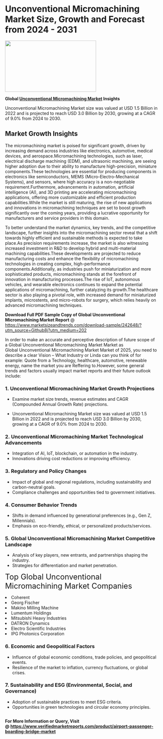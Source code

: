 <H1>Unconventional Micromachining Market Size, Growth and Forecast from 2024 - 2031</H1><img class="aligncenter size-medium wp-image-584254" src="https://thirdeyenews.in/wp-content/uploads/2024/09/Global-Market-Research-300x168.jpeg" alt="" width="300" height="168" /><p><strong>Global&nbsp;<a href="https://www.marketsizeandtrends.com/download-sample/242648/?utm_source=Github8j?utm_medium=202">Unconventional Micromachining Market</a> Insights</strong></p><p>Unconventional Micromachining Market size was valued at USD 1.5 Billion in 2022 and is projected to reach USD 3.0 Billion by 2030, growing at a CAGR of 9.0% from 2024 to 2030.</p><p><h2>Market Growth Insights</h2> <p>The micromachining market is poised for significant growth, driven by increasing demand across industries like electronics, automotive, medical devices, and aerospace.Micromachining technologies, such as laser, electrical discharge machining (EDM), and ultrasonic machining, are seeing higher adoption due to their ability to manufacture high-precision, miniature components.These technologies are essential for producing components in electronics like semiconductors, MEMS (Micro-Electro-Mechanical Systems), and sensors, where high accuracy is a non-negotiable requirement.Furthermore, advancements in automation, artificial intelligence (AI), and 3D printing are accelerating micromachining applications, offering more customizable and efficient production capabilities.While the market is still maturing, the rise of new applications and innovations in micromachining techniques are set to boost growth significantly over the coming years, providing a lucrative opportunity for manufacturers and service providers in this domain.</p> <p>To better understand the market dynamics, key trends, and the competitive landscape, further insights into the micromachining sector reveal that a shift towards highly efficient and sustainable methods is expected to take place.As precision requirements increase, the market is also witnessing increased investment in R&D to develop hybrid and multi-material machining capabilities.These developments are projected to reduce manufacturing costs and enhance the flexibility of micromachining technologies in creating complex, high-performance components.Additionally, as industries push for miniaturization and more sophisticated products, micromachining stands at the forefront of innovation in manufacturing processes.The rise of IoT, autonomous vehicles, and wearable electronics continues to expand the potential applications of micromachining, further catalyzing its growth.The healthcare sector is also playing a pivotal role, with increased demand for miniaturized implants, microstents, and micro-robots for surgery, which relies heavily on advanced micromachining techniques.</p> <p><span class=""><strong>Download Full PDF Sample Copy of Global Unconventional Micromachining Market Report</strong> @ <a href="https://www.marketsizeandtrends.com/download-sample/242648/?utm_source=Github8j?utm_medium=202" target="_blank">https://www.marketsizeandtrends.com/download-sample/242648/?utm_source=Github8j?utm_medium=202</a></span></p><p>In order to make an accurate and perceptive description of future scope of a Global&nbsp;Unconventional Micromachining Market Market as Global&nbsp;Unconventional Micromachining Market Market of 2025, you need to describe a clear Vision &ndash; What Industry or Linda can you think of for example: Quote from a Technology, healthcare, automotive, renewable energy, name the market you are Reffering to.However, some general trends and factors usually impact market reports and their future outlook include:</p><h3>1.&nbsp;<strong>Unconventional Micromachining Market Growth Projections</strong></h3><ul><li>Examine market size trends, revenue estimates and CAGR (Compounded Annual Growth Rate) projections.</li><li><p>Unconventional Micromachining Market size was valued at USD 1.5 Billion in 2022 and is projected to reach USD 3.0 Billion by 2030, growing at a CAGR of 9.0% from 2024 to 2030.</p></li></ul><h3>2.&nbsp;<strong>Unconventional Micromachining Market Technological Advancements</strong></h3><ul><li>Integration of AI, IoT, blockchain, or automation in the industry.</li><li>Innovations driving cost reductions or improving efficiency.</li></ul><h3>3.&nbsp;<strong>Regulatory and Policy Changes</strong></h3><ul><li>Impact of global and regional regulations, including sustainability and carbon-neutral goals.</li><li>Compliance challenges and opportunities tied to government initiatives.</li></ul><h3>4.&nbsp;<strong>Consumer Behavior Trends</strong></h3><ul><li>Shifts in demand influenced by generational preferences (e.g., Gen Z, Millennials).</li><li>Emphasis on eco-friendly, ethical, or personalized products/services.</li></ul><h3>5.&nbsp;<strong>Global Unconventional Micromachining Market Competitive Landscape</strong></h3><ul><li>Analysis of key players, new entrants, and partnerships shaping the industry.</li><li>Strategies for differentiation and market penetration.</li></ul><p data-pm-slice="1 1 []"><span style="color: inherit; font-family: inherit; font-size: 25px;">Top Global Unconventional Micromachining Market Companies</span></p><div class="" data-test-id=""><p><li>Coherent</li><li> Georg Fischer</li><li> Makino Milling Machine</li><li> Lumentum Holdings</li><li> Mitsubishi Heavy Industries</li><li> DATRON Dynamics</li><li> Electro Scientific Industries</li><li> IPG Photonics Corporation</li></p></div><h3>6.&nbsp;<strong>Economic and Geopolitical Factors</strong></h3><ul><li>Influence of global economic conditions, trade policies, and geopolitical events.</li><li>Resilience of the market to inflation, currency fluctuations, or global crises.</li></ul><h3>7.&nbsp;<strong>Sustainability and ESG (Environmental, Social, and Governance)</strong></h3><ul><li>Adoption of sustainable practices to meet ESG criteria.</li><li>Opportunities in green technologies and circular economy principles.</li></ul><h2><strong style="font-size: 14px;">For More Information or Query, Visit @&nbsp;</strong><a style="background-color: #ffffff; font-size: 14px;" href="https://www.marketsizeandtrends.com/report/unconventional-micromachining-market/" target="_blank">https://www.verifiedmarketreports.com/product/airport-passenger-boarding-bridge-market</a></h2>